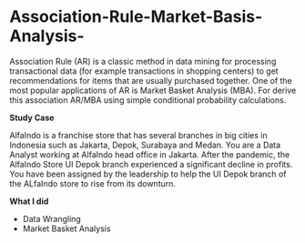 # Association-Rule-Market-Basis-Analysis-
Association Rule (AR) is a classic method in data mining for processing transactional data (for example transactions in shopping centers) to get recommendations for items that are usually purchased together. One of the most popular applications of AR is Market Basket Analysis (MBA). For derive this association AR/MBA using simple conditional probability calculations.

**Study Case**

AlfaIndo is a franchise store that has several branches in big cities in Indonesia such as Jakarta, Depok, Surabaya and Medan. You are a Data Analyst working at AlfaIndo head office in Jakarta. After the pandemic, the AlfaIndo Store UI Depok branch experienced a significant decline in profits. You have been assigned by the leadership to help the UI Depok branch of the ALfaIndo store to rise from its downturn.



**What I did**
- Data Wrangling
- Market Basket Analysis
